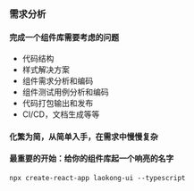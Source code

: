 ### 需求分析
#### 完成一个组件库需要考虑的问题
- 代码结构
- 样式解决方案
- 组件需求分析和编码
- 组件测试用例分析和编码
- 代码打包输出和发布
- CI/CD，文档生成等等
  
#### 化繁为简，从简单入手，在需求中慢慢复杂
#### 最重要的开始：给你的组件库起一个响亮的名字
``` shell
npx create-react-app laokong-ui --typescript
```